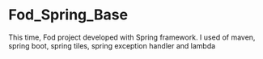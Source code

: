 # Fod_Spring_Base
This time, Fod project developed with Spring framework. I used of maven, spring boot, spring tiles, spring exception handler and lambda  
